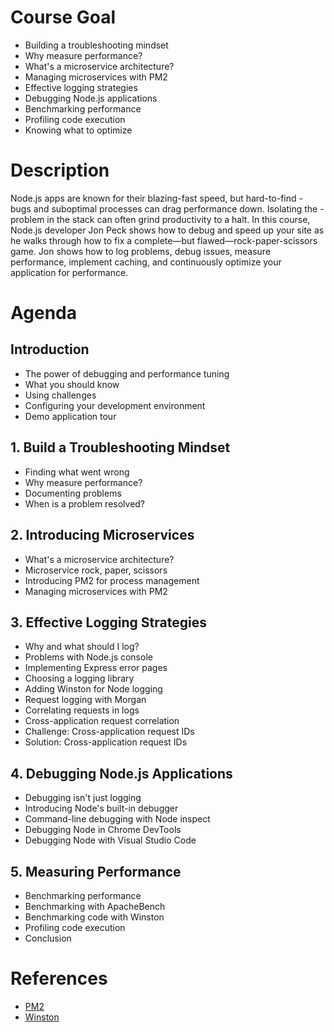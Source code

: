 # Course Goal
 - Building a troubleshooting mindset
 - Why measure performance?
 - What's a microservice architecture?
 - Managing microservices with PM2
 - Effective logging strategies
 - Debugging Node.js applications
 - Benchmarking performance
 - Profiling code execution
 - Knowing what to optimize

# Description
 Node.js apps are known for their blazing-fast speed, but hard-to-find  - bugs and suboptimal processes can drag performance down. Isolating the  - problem in the stack can often grind productivity to a halt. In this course, Node.js developer Jon Peck shows how to debug and speed up your site as he walks through how to fix a complete—but flawed—rock-paper-scissors game. Jon shows how to log problems, debug issues, measure performance, implement caching, and continuously optimize your application for performance.

# Agenda

## Introduction
 - The power of debugging and performance tuning
 - What you should know
 - Using challenges
 - Configuring your development environment
 - Demo application tour

## 1. Build a Troubleshooting Mindset

 - Finding what went wrong
 - Why measure performance?
 - Documenting problems
 - When is a problem resolved?
## 2. Introducing Microservices

 - What's a microservice architecture?
 - Microservice rock, paper, scissors
 - Introducing PM2 for process management
 - Managing microservices with PM2

## 3. Effective Logging Strategies

 - Why and what should I log?
 - Problems with Node.js console
 - Implementing Express error pages
 - Choosing a logging library
 - Adding Winston for Node logging
 - Request logging with Morgan
 - Correlating requests in logs
 - Cross-application request correlation
 - Challenge: Cross-application request IDs
 - Solution: Cross-application request IDs

## 4. Debugging Node.js Applications

 - Debugging isn't just logging
 - Introducing Node's built-in debugger
 - Command-line debugging with Node inspect
 - Debugging Node in Chrome DevTools
 - Debugging Node with Visual Studio Code
## 5. Measuring Performance

 - Benchmarking performance
 - Benchmarking with ApacheBench
 - Benchmarking code with Winston
 - Profiling code execution
 - Conclusion

 # References

- [PM2](https://pm2.keymetrics.io/)
- [Winston](https://github.com/winstonjs/winston#readme)
